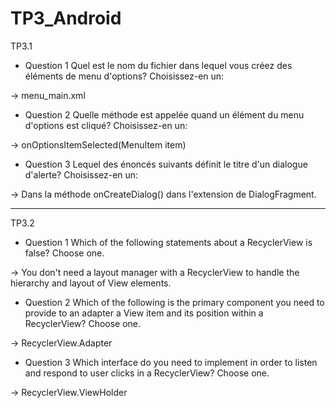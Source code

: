 # TP3_Android

TP3.1

* Question 1
Quel est le nom du fichier dans lequel vous créez des éléments de menu d'options? Choisissez-en un:

-> menu_main.xml

* Question 2
Quelle méthode est appelée quand un élément du menu d'options est cliqué? Choisissez-en un:

-> onOptionsItemSelected(MenuItem item)

* Question 3
Lequel des énoncés suivants définit le titre d'un dialogue d'alerte? Choisissez-en un:

-> Dans la méthode onCreateDialog() dans l'extension de DialogFragment.

---------------------------------------------------------------------------------------------------------------------------------------------------------------------------------------

TP3.2

* Question 1
Which of the following statements about a RecyclerView is false? Choose one.

-> You don't need a layout manager with a RecyclerView to handle the hierarchy and layout of View elements.

* Question 2
Which of the following is the primary component you need to provide to an adapter a View item and its position within a RecyclerView? Choose one.

-> RecyclerView.Adapter

* Question 3
Which interface do you need to implement in order to listen and respond to user clicks in a RecyclerView? Choose one.

-> RecyclerView.ViewHolder
